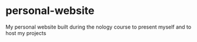 # personal-website
My personal website built during the nology course to present myself and to host my projects
